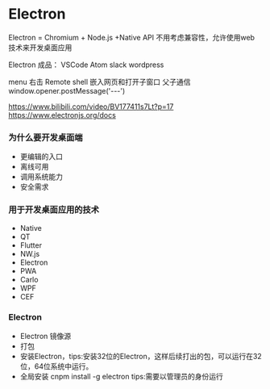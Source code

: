 # Electron 
Electron = Chromium + Node.js +Native API
不用考虑兼容性，允许使用web 技术来开发桌面应用

Electron 成品：
VSCode 
Atom
slack
wordpress

menu
右击
Remote
shell
嵌入网页和打开子窗口
父子通信
window.opener.postMessage('---')

https://www.bilibili.com/video/BV177411s7Lt?p=17
https://www.electronjs.org/docs



### 为什么要开发桌面端
- 更编辑的入口
- 离线可用
- 调用系统能力
- 安全需求

### 用于开发桌面应用的技术
- Native
- QT
- Flutter
- NW.js
- Electron
- PWA
- Carlo
- WPF
- CEF


### Electron 
- Electron 镜像源
- 打包
- 安装Electron，tips:安装32位的Electron，这样后续打出的包，可以运行在32位，64位系统中运行。
- 全局安装   cnpm install -g electron  tips:需要以管理员的身份运行










